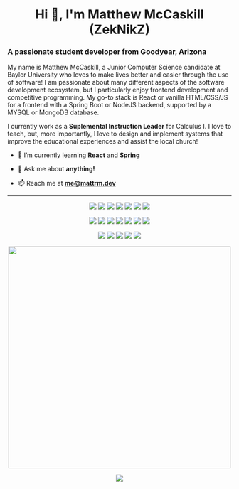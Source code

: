 <h1 align="center">Hi 👋, I'm Matthew McCaskill (ZekNikZ)</h1>
<h3>A passionate student developer from Goodyear, Arizona</h3>

My name is Matthew McCaskill, a Junior Computer Science candidate at Baylor University who loves to make lives better and easier through the use of software! I am passionate about many different aspects of the software development ecosystem, but I particularly enjoy frontend development and competitive programming. My go-to stack is React or vanilla HTML/CSS/JS for a frontend with a Spring Boot or NodeJS backend, supported by a MYSQL or MongoDB database. 

I currently work as a **Suplemental Instruction Leader** for Calculus I. I love to teach, but, more importantly, I love to design and implement systems that improve the educational experiences and assist the local church!

- 🌱 I’m currently learning **React** and **Spring**

<!-- - 👨‍💻 All of my projects are available at [https://mattrm.dev](https://mattrm.dev) -->

- 💬 Ask me about **anything!**

- 📫 Reach me at **me@mattrm.dev**

---

<p align="center">
  <img src="https://img.shields.io/badge/node.js%20-%2343853D.svg?&style=for-the-badge&logo=node.js&logoColor=white"/>
  <img src="https://img.shields.io/badge/javascript%20-%23323330.svg?&style=for-the-badge&logo=javascript&logoColor=%23F7DF1E"/>
  <img src="https://img.shields.io/badge/html5%20-%23E34F26.svg?&style=for-the-badge&logo=html5&logoColor=white"/>
  <img src="https://img.shields.io/badge/css3%20-%231572B6.svg?&style=for-the-badge&logo=css3&logoColor=white"/>
  <img src="https://img.shields.io/badge/python%20-%2314354C.svg?&style=for-the-badge&logo=python&logoColor=white"/>
<!--   <img src="https://img.shields.io/badge/c%20-%2300599C.svg?&style=for-the-badge&logo=c&logoColor=white"/> -->
  <img src="https://img.shields.io/badge/c++%20-%2300599C.svg?&style=for-the-badge&logo=c%2B%2B&ogoColor=white"/>
<!--   <img src="https://img.shields.io/badge/c%23%20-%23239120.svg?&style=for-the-badge&logo=c-sharp&logoColor=white"/> -->
  <img src="https://img.shields.io/badge/java-%23ED8B00.svg?&style=for-the-badge&logo=java&logoColor=white"/>
</p>
<p align="center">
  <img src="https://img.shields.io/badge/react%20-%2320232a.svg?&style=for-the-badge&logo=react&logoColor=%2361DAFB"/>
  <img src="https://img.shields.io/badge/bootstrap%20-%23563D7C.svg?&style=for-the-badge&logo=bootstrap&logoColor=white"/>
<!--   <img src="https://img.shields.io/badge/material%20ui%20-%230081CB.svg?&style=for-the-badge&logo=material-ui&logoColor=white"/> -->
  <img src="https://img.shields.io/badge/redux%20-%23593d88.svg?&style=for-the-badge&logo=redux&logoColor=white"/>
  <img src="https://img.shields.io/badge/jquery%20-%230769AD.svg?&style=for-the-badge&logo=jquery&logoColor=white"/>
  <img src="https://img.shields.io/badge/spring%20-%236DB33F.svg?&style=for-the-badge&logo=spring&logoColor=white"/>
  <img src="https://img.shields.io/badge/express.js%20-%23404d59.svg?&style=for-the-badge"/>
  <img src="https://img.shields.io/badge/flask%20-%23000.svg?&style=for-the-badge&logo=flask&logoColor=white"/>
</p>
<p align="center">
  <img src="https://img.shields.io/badge/mysql-%2300f.svg?&style=for-the-badge&logo=mysql&logoColor=white"/>
  <img src="https://img.shields.io/badge/MongoDB-%234ea94b.svg?&style=for-the-badge&logo=mongodb&logoColor=white"/>
<!--   <img src="https://img.shields.io/badge/sqlite-%2307405e.svg?&style=for-the-badge&logo=sqlite&logoColor=white"/> -->
<!--   <img src="https://img.shields.io/badge/unity%20-%23000000.svg?&style=for-the-badge&logo=unity&logoColor=white"/> -->
  <img src="https://img.shields.io/badge/git%20-%23F05033.svg?&style=for-the-badge&logo=git&logoColor=white"/>
  <img src="https://img.shields.io/badge/heroku%20-%23430098.svg?&style=for-the-badge&logo=heroku&logoColor=white"/>
  <img src="https://img.shields.io/badge/docker%20-%230db7ed.svg?&style=for-the-badge&logo=docker&logoColor=white"/>
</p>
<!--   <img src="https://img.shields.io/badge/lua-%232C2D72.svg?&style=for-the-badge&logo=lua&logoColor=white"/> -->
<!--   <img src="https://img.shields.io/badge/markdown-%23000000.svg?&style=for-the-badge&logo=markdown&logoColor=white"/> -->
<!--   <img src="https://img.shields.io/badge/latex%20-%23008080.svg?&style=for-the-badge&logo=latex&logoColor=white"/> -->
<!--   <img src="https://img.shields.io/badge/SASS%20-hotpink.svg?&style=for-the-badge&logo=SASS&logoColor=white"/> -->

<p align="center">
  <img style="width:500px" src="https://github-readme-stats.vercel.app/api?username=zeknikz&count_private=true&show_icons=true&theme=prussian"/>
</p>

<p align="center">
  <img src="https://github-profile-trophy.vercel.app/?username=zeknikz&margin-w=15&theme=gruvbox&column=4"/>
</p>
